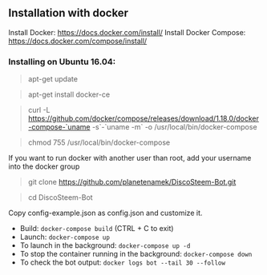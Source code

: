 ## Installation with docker
Install Docker: https://docs.docker.com/install/
Install Docker Compose: https://docs.docker.com/compose/install/

### Installing on Ubuntu 16.04:
> apt-get update

> apt-get install docker-ce

> curl -L https://github.com/docker/compose/releases/download/1.18.0/docker-compose-`uname -s\`-\`uname -m\` -o /usr/local/bin/docker-compose

> chmod 755 /usr/local/bin/docker-compose

If you want to run docker with another user than root, add your username into the docker group

> git clone https://github.com/planetenamek/DiscoSteem-Bot.git

> cd DiscoSteem-Bot

Copy config-example.json as config.json and customize it.

- Build: `docker-compose build` (CTRL + C to exit)
- Launch: `docker-compose up`
- To launch in the background: `docker-compose up -d`
- To stop the container running in the background: `docker-compose down`
- To check the bot output: `docker logs bot --tail 30 --follow`